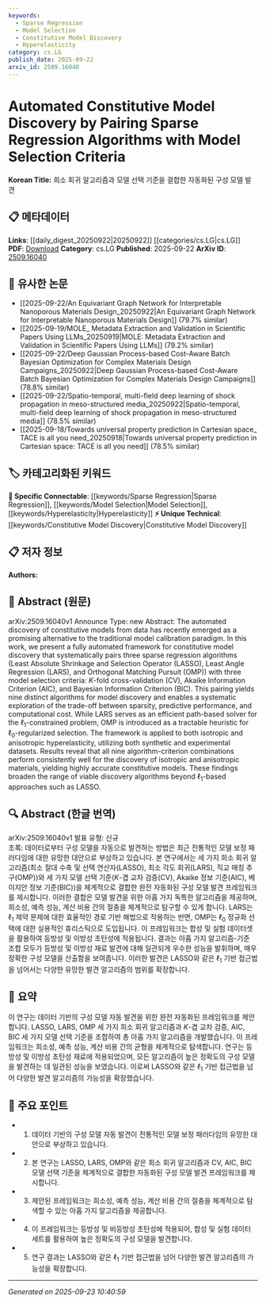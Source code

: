 ```yaml
---
keywords:
  - Sparse Regression
  - Model Selection
  - Constitutive Model Discovery
  - Hyperelasticity
category: cs.LG
publish_date: 2025-09-22
arxiv_id: 2509.16040
---
```


<!-- KEYWORD_LINKING_METADATA:
{
  "processed_timestamp": "2025-09-23T10:40:59.487617",
  "vocabulary_version": "1.0",
  "selected_keywords": [
    "Sparse Regression",
    "Model Selection",
    "Constitutive Model Discovery",
    "Hyperelasticity"
  ],
  "rejected_keywords": [],
  "similarity_scores": {
    "Sparse Regression": 0.82,
    "Model Selection": 0.79,
    "Constitutive Model Discovery": 0.77,
    "Hyperelasticity": 0.78
  },
  "extraction_method": "AI_prompt_based",
  "budget_applied": true,
  "candidates_json": {
    "candidates": [
      {
        "surface": "Sparse Regression Algorithms",
        "canonical": "Sparse Regression",
        "aliases": [
          "LASSO",
          "LARS",
          "OMP"
        ],
        "category": "specific_connectable",
        "rationale": "Sparse regression is central to the paper's methodology and links to broader machine learning techniques.",
        "novelty_score": 0.58,
        "connectivity_score": 0.85,
        "specificity_score": 0.78,
        "link_intent_score": 0.82
      },
      {
        "surface": "Model Selection Criteria",
        "canonical": "Model Selection",
        "aliases": [
          "AIC",
          "BIC",
          "K-fold CV"
        ],
        "category": "specific_connectable",
        "rationale": "Model selection criteria are crucial for evaluating the algorithms and connect to statistical model evaluation.",
        "novelty_score": 0.55,
        "connectivity_score": 0.83,
        "specificity_score": 0.72,
        "link_intent_score": 0.79
      },
      {
        "surface": "Constitutive Model Discovery",
        "canonical": "Constitutive Model Discovery",
        "aliases": [
          "Model Discovery"
        ],
        "category": "unique_technical",
        "rationale": "This is a unique application area of the framework presented in the paper.",
        "novelty_score": 0.72,
        "connectivity_score": 0.68,
        "specificity_score": 0.85,
        "link_intent_score": 0.77
      },
      {
        "surface": "Hyperelasticity",
        "canonical": "Hyperelasticity",
        "aliases": [
          "Isotropic Hyperelasticity",
          "Anisotropic Hyperelasticity"
        ],
        "category": "specific_connectable",
        "rationale": "Hyperelasticity is a key application domain for the algorithms discussed, linking to materials science.",
        "novelty_score": 0.6,
        "connectivity_score": 0.75,
        "specificity_score": 0.8,
        "link_intent_score": 0.78
      }
    ],
    "ban_list_suggestions": [
      "framework",
      "datasets",
      "results"
    ]
  },
  "decisions": [
    {
      "candidate_surface": "Sparse Regression Algorithms",
      "resolved_canonical": "Sparse Regression",
      "decision": "linked",
      "scores": {
        "novelty": 0.58,
        "connectivity": 0.85,
        "specificity": 0.78,
        "link_intent": 0.82
      }
    },
    {
      "candidate_surface": "Model Selection Criteria",
      "resolved_canonical": "Model Selection",
      "decision": "linked",
      "scores": {
        "novelty": 0.55,
        "connectivity": 0.83,
        "specificity": 0.72,
        "link_intent": 0.79
      }
    },
    {
      "candidate_surface": "Constitutive Model Discovery",
      "resolved_canonical": "Constitutive Model Discovery",
      "decision": "linked",
      "scores": {
        "novelty": 0.72,
        "connectivity": 0.68,
        "specificity": 0.85,
        "link_intent": 0.77
      }
    },
    {
      "candidate_surface": "Hyperelasticity",
      "resolved_canonical": "Hyperelasticity",
      "decision": "linked",
      "scores": {
        "novelty": 0.6,
        "connectivity": 0.75,
        "specificity": 0.8,
        "link_intent": 0.78
      }
    }
  ]
}
-->

# Automated Constitutive Model Discovery by Pairing Sparse Regression Algorithms with Model Selection Criteria

**Korean Title:** 희소 회귀 알고리즘과 모델 선택 기준을 결합한 자동화된 구성 모델 발견

## 📋 메타데이터

**Links**: [[daily_digest_20250922|20250922]] [[categories/cs.LG|cs.LG]]
**PDF**: [Download](https://arxiv.org/pdf/2509.16040.pdf)
**Category**: cs.LG
**Published**: 2025-09-22
**ArXiv ID**: [2509.16040](https://arxiv.org/abs/2509.16040)

## 🔗 유사한 논문
- [[2025-09-22/An Equivariant Graph Network for Interpretable Nanoporous Materials Design_20250922|An Equivariant Graph Network for Interpretable Nanoporous Materials Design]] (79.7% similar)
- [[2025-09-19/MOLE_ Metadata Extraction and Validation in Scientific Papers Using LLMs_20250919|MOLE: Metadata Extraction and Validation in Scientific Papers Using LLMs]] (79.2% similar)
- [[2025-09-22/Deep Gaussian Process-based Cost-Aware Batch Bayesian Optimization for Complex Materials Design Campaigns_20250922|Deep Gaussian Process-based Cost-Aware Batch Bayesian Optimization for Complex Materials Design Campaigns]] (78.8% similar)
- [[2025-09-22/Spatio-temporal, multi-field deep learning of shock propagation in meso-structured media_20250922|Spatio-temporal, multi-field deep learning of shock propagation in meso-structured media]] (78.5% similar)
- [[2025-09-18/Towards universal property prediction in Cartesian space_ TACE is all you need_20250918|Towards universal property prediction in Cartesian space: TACE is all you need]] (78.5% similar)

## 🏷️ 카테고리화된 키워드
**🔗 Specific Connectable**: [[keywords/Sparse Regression|Sparse Regression]], [[keywords/Model Selection|Model Selection]], [[keywords/Hyperelasticity|Hyperelasticity]]
**⚡ Unique Technical**: [[keywords/Constitutive Model Discovery|Constitutive Model Discovery]]

## 📋 저자 정보

**Authors:** 

## 📄 Abstract (원문)

arXiv:2509.16040v1 Announce Type: new 
Abstract: The automated discovery of constitutive models from data has recently emerged as a promising alternative to the traditional model calibration paradigm. In this work, we present a fully automated framework for constitutive model discovery that systematically pairs three sparse regression algorithms (Least Absolute Shrinkage and Selection Operator (LASSO), Least Angle Regression (LARS), and Orthogonal Matching Pursuit (OMP)) with three model selection criteria: $K$-fold cross-validation (CV), Akaike Information Criterion (AIC), and Bayesian Information Criterion (BIC). This pairing yields nine distinct algorithms for model discovery and enables a systematic exploration of the trade-off between sparsity, predictive performance, and computational cost. While LARS serves as an efficient path-based solver for the $\ell_1$-constrained problem, OMP is introduced as a tractable heuristic for $\ell_0$-regularized selection. The framework is applied to both isotropic and anisotropic hyperelasticity, utilizing both synthetic and experimental datasets. Results reveal that all nine algorithm-criterion combinations perform consistently well for the discovery of isotropic and anisotropic materials, yielding highly accurate constitutive models. These findings broaden the range of viable discovery algorithms beyond $\ell_1$-based approaches such as LASSO.

## 🔍 Abstract (한글 번역)

arXiv:2509.16040v1 발표 유형: 신규  
초록: 데이터로부터 구성 모델을 자동으로 발견하는 방법은 최근 전통적인 모델 보정 패러다임에 대한 유망한 대안으로 부상하고 있습니다. 본 연구에서는 세 가지 희소 회귀 알고리즘(최소 절대 수축 및 선택 연산자(LASSO), 최소 각도 회귀(LARS), 직교 매칭 추구(OMP))와 세 가지 모델 선택 기준($K$-겹 교차 검증(CV), Akaike 정보 기준(AIC), 베이지안 정보 기준(BIC))을 체계적으로 결합한 완전 자동화된 구성 모델 발견 프레임워크를 제시합니다. 이러한 결합은 모델 발견을 위한 아홉 가지 독특한 알고리즘을 제공하며, 희소성, 예측 성능, 계산 비용 간의 절충을 체계적으로 탐구할 수 있게 합니다. LARS는 $\ell_1$ 제약 문제에 대한 효율적인 경로 기반 해법으로 작용하는 반면, OMP는 $\ell_0$ 정규화 선택에 대한 실용적인 휴리스틱으로 도입됩니다. 이 프레임워크는 합성 및 실험 데이터셋을 활용하여 등방성 및 이방성 초탄성에 적용됩니다. 결과는 아홉 가지 알고리즘-기준 조합 모두가 등방성 및 이방성 재료 발견에 대해 일관되게 우수한 성능을 발휘하며, 매우 정확한 구성 모델을 산출함을 보여줍니다. 이러한 발견은 LASSO와 같은 $\ell_1$ 기반 접근법을 넘어서는 다양한 유망한 발견 알고리즘의 범위를 확장합니다.

## 📝 요약

이 연구는 데이터 기반의 구성 모델 자동 발견을 위한 완전 자동화된 프레임워크를 제안합니다. LASSO, LARS, OMP 세 가지 희소 회귀 알고리즘과 $K$-겹 교차 검증, AIC, BIC 세 가지 모델 선택 기준을 조합하여 총 아홉 가지 알고리즘을 개발했습니다. 이 프레임워크는 희소성, 예측 성능, 계산 비용 간의 균형을 체계적으로 탐색합니다. 연구는 등방성 및 이방성 초탄성 재료에 적용되었으며, 모든 알고리즘이 높은 정확도의 구성 모델을 발견하는 데 일관된 성능을 보였습니다. 이로써 LASSO와 같은 $\ell_1$ 기반 접근법을 넘어 다양한 발견 알고리즘의 가능성을 확장했습니다.

## 🎯 주요 포인트

- 1. 데이터 기반의 구성 모델 자동 발견이 전통적인 모델 보정 패러다임의 유망한 대안으로 부상하고 있습니다.
- 2. 본 연구는 LASSO, LARS, OMP와 같은 희소 회귀 알고리즘과 CV, AIC, BIC 모델 선택 기준을 체계적으로 결합한 자동화된 구성 모델 발견 프레임워크를 제시합니다.
- 3. 제안된 프레임워크는 희소성, 예측 성능, 계산 비용 간의 절충을 체계적으로 탐색할 수 있는 아홉 가지 알고리즘을 제공합니다.
- 4. 이 프레임워크는 등방성 및 비등방성 초탄성에 적용되어, 합성 및 실험 데이터 세트를 활용하여 높은 정확도의 구성 모델을 발견합니다.
- 5. 연구 결과는 LASSO와 같은 $\ell_1$ 기반 접근법을 넘어 다양한 발견 알고리즘의 가능성을 확장합니다.


---

*Generated on 2025-09-23 10:40:59*